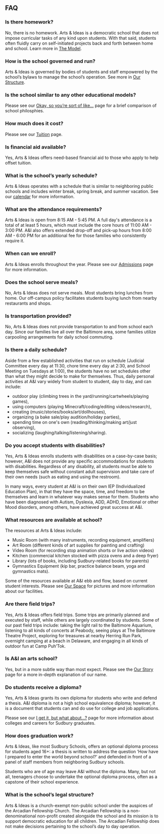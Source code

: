 FAQ 
---


### Is there homework?

No, there is no homework. Arts & Ideas is a democratic school that does not 
impose curricular tasks of any kind upon students. With that said, students often
fluidly carry on self-initiated projects back and forth between home and
school. Learn more in [The Model](model.html).

### How is the school governed and run?

Arts & Ideas is governed by bodies of students and staff empowered by the
school’s bylaws to manage the school’s operation. See more in [Our
Structure](our-structure.html).

### Is the school similar to any other educational models?

Please see our [Okay, so you’re sort of like…](comparisons.html) page for a
brief comparison of school philosphies.

### How much does it cost?

Please see our [Tuition](tuition.html) page.

### Is financial aid available?

Yes, Arts & Ideas offers need-based financial aid to those who apply to help
offset tuition.

### What is the school’s yearly schedule?

Arts & Ideas operates with a schedule that is similar to neighboring public schools 
and includes winter break, spring break, and summer vacation. See our
[calendar](calendar.html) for more information.

### What are the attendance requirements?

Arts & Ideas is open from 8:15 AM - 5:45 PM. A full day's attendance is a total 
of at least 5 hours, which must include the core hours of 11:00 AM - 3:00 PM.
A&I also offers extended drop-off and pick-up hours from 8:00 AM - 6:00 PM
for an additional fee for those families who consistently require it.

### When can we enroll?

Arts & Ideas enrolls throughout the year. Please see our [Admissions](admissions.html)
page for more information.

### Does the school serve meals?

No, Arts & Ideas does not serve meals. Most students bring lunches from home.
Our off-campus policy facilitates students buying lunch from nearby
restaurants and shops.

### Is transportation provided?

No, Arts & Ideas does not provide transportation to and from school each day. Since 
our families live all over the Baltimore area, some families utilize 
carpooling arrangements for daily school commuting. 

### Is there a daily schedule?

Aside from a few established activities that run on schedule (Judicial 
Committee every day at 11:30, chore time every day at 2:30, and School Meeting 
on Tuesdays at 1:00), the students have no set schedules other than what they might 
decide to make for themselves. Thus, daily personal activities at A&I vary 
widely from student to student, day to day, and can include:

- outdoor play (climbing trees in the yard/running/cartwheels/playing games), 
- using computers (playing Minecraft/coding/editing videos/research), 
- creating (music/stories/books/art/dollhouses), 
- organizing (a bake sale/play audition/holiday parties),
- spending time on one's own (reading/thinking/making art/just observing),
- socializing (laughing/talking/listening/sharing).

### Do you accept students with disabilities?

Yes, Arts & Ideas enrolls students with disabilities on a case-by-case basis; however,
A&I does not provide any specific accommodations for students with disabilities.
Regardless of any disability, all students must be able to keep themselves safe 
without constant adult supervision and take care of their own needs (such as eating 
and using the restroom). 

In many ways, every student at A&I is on their own IEP (Individualized Education Plan), 
in that they have the space, time, and freedom to be themselves and learn in whatever 
way makes sense for them. Students who have been diagnosed with Autism, Dyslexia, ADD, 
ADHD, Emotional or other Mood disorders, among others, have achieved great success at
A&I.

### What resources are available at school?

The resources at Arts & Ideas include: 

- Music Room (with many instruments, recording equipment, amplifiers)
- Art Room (different kinds of art supplies for painting and crafting)
- Video Room (for recording stop animation shorts or live action videos)
- Kitchen (commercial kitchen stocked with pizza ovens and a deep fryer)
- Library (lots of books, including Sudbury-related books for parents)
- Gymnastics Equipment (kip bar, practice balance beam, yoga and gymnastics mats).

Some of the resources available at A&I ebb and flow, based on current
student interests. Please see [Our Space](our-space.html) for pictures and 
more information about our facilities.

### Are there field trips?

Yes, Arts & Ideas offers field trips. Some trips are primarily planned
and executed by staff, while others are largely coordinated by students. Some
of our past field trips include: taking the light rail to the Baltimore Aquarium, 
listening to all kinds of concerts at Peabody, seeing plays at The Baltimore Theatre 
Project, exploring for treasures at nearby Herring Run Park, overnight camping at a 
beach in Delaware, and engaging in all kinds of outdoor fun at Camp Puh’Tok. 

### Is A&I an arts school?

Yes, but in a more subtle way than most expect.  Please see the [Our
Story](our-story.html) page for a more in-depth explanation of our name.

### Do students receive a diploma?

Yes, Arts & Ideas grants its own diploma for students who write and defend a thesis.
A&I diploma is not a high school equivalence diploma; however, it is a document that 
students can and do use for college and job applications. 

Please see our [I get it, but what about…?](confusions.html) page for more information 
about colleges and careers for Sudbury graduates.

### How does graduation work?

Arts & Ideas, like most Sudbury Schools, offers an optional diploma process for students 
aged 16+: a thesis is written to address the question ‘How have I prepared to enter the 
world beyond school?’ and defended in front of a panel of staff members from neighboring
Sudbury schools.

Students who are of age may leave A&I without the diploma. Many, but not all, teenagers 
choose to undertake the optional diploma process, often as a capstone of their school 
experience.

### What is the school’s legal structure?

Arts & Ideas is a church-exempt non-public school under the auspices of the
Arcadian Fellowship Church. The Arcadian Fellowship is a non-denominational
non-profit created alongside the school and its mission is to support democratic
education for all children. The Arcadian Fellowship does not make decisions
pertaining to the school’s day to day operation.

